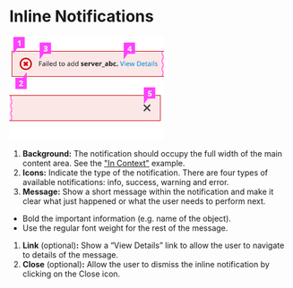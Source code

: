 # Inline Notifications

![Inline Notifications with callouts](img/inline-notification-callouts.png)

1. **Background:** The notification should occupy the full width of the main content area. See the ["In Context"](https://www.patternfly.org/pattern-library/communication/inline-notifications) example.
1. **Icons:** Indicate the type of the notification. There are four types of available notifications: info, success, warning and error.
1. **Message:** Show a short message within the notification and make it clear what just happened or what the user needs to perform next.
  - Bold the important information (e.g. name of the object).
  - Use the regular font weight for the rest of the message.
1. **Link** (optional)**:** Show a “View Details” link to allow the user to navigate to details of the message.
1. **Close** (optional)**:** Allow the user to dismiss the inline notification by clicking on the Close icon.
